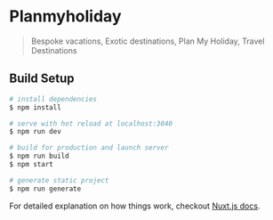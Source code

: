 # Planmyholiday

> Bespoke vacations, Exotic destinations, Plan My Holiday, Travel Destinations

## Build Setup

``` bash
# install dependencies
$ npm install

# serve with hot reload at localhost:3040
$ npm run dev

# build for production and launch server
$ npm run build
$ npm start

# generate static project
$ npm run generate
```

For detailed explanation on how things work, checkout [Nuxt.js docs](https://nuxtjs.org).
